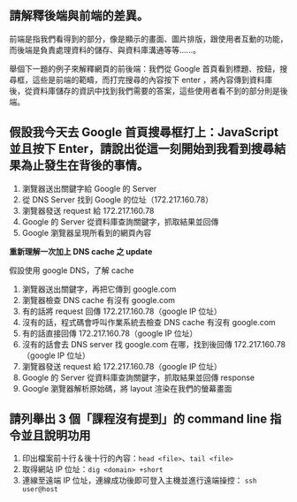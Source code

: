 ## 請解釋後端與前端的差異。

前端是指我們看得到的部分，像是顯示的畫面、圖片排版，跟使用者互動的功能，而後端是負責處理資料的儲存、與資料庫溝通等等......。

舉個下一題的例子來解釋網頁的前後端：我們從 Google 首頁看到標題、按鈕，搜尋框，這些是前端的範疇，而打完搜尋的內容按下 enter ，將內容傳到資料庫後，從資料庫儲存的資訊中找到我們需要的答案，這些使用者看不到的部分則是後端。

## 假設我今天去 Google 首頁搜尋框打上：JavaScript 並且按下 Enter，請說出從這一刻開始到我看到搜尋結果為止發生在背後的事情。

1. 瀏覽器送出關鍵字給 Google 的 Server
2. 從 DNS Server 找到 Google 的位址（172.217.160.78）
3. 瀏覽器發送 request 給 172.217.160.78
4. Google 的 Server 從資料庫查詢關鍵字，抓取結果並回傳
4. Google 瀏覽器呈現所看到的網頁內容

**重新理解一次加上 DNS cache 之 update**

假設使用 google DNS，了解 cache

1. 瀏覽器送出關鍵字，再把它傳到 google.com
2. 瀏覽器檢查 DNS cache 有沒有 google.com
3. 有的話將 request 回傳 172.217.160.78（google IP 位址）
4. 沒有的話，程式碼會呼叫作業系統去檢查 DNS cache 有沒有 google.com
5. 有的話直接回傳 172.217.160.78（google IP 位址）
6. 沒有的話會去 DNS server 找 google.com 在哪，找到後回傳 172.217.160.78（google IP 位址）
7. 瀏覽器發送 request 給 172.217.160.78（google IP 位址）
8. Google 的 Server 從資料庫查詢關鍵字，抓取結果並回傳 response
9. Google 瀏覽器解析原始碼，將 layout 渲染在我們的螢幕畫面

## 請列舉出 3 個「課程沒有提到」的 command line 指令並且說明功用

1. 印出檔案前十行＆後十行的內容：`head <file>`、`tail <file>`
2. 取得網站 IP 位址：`dig <domain> +short`
3. 連線至遠端 IP 位址，連線成功後即可登入主機並進行遠端操控： `ssh user@host`
